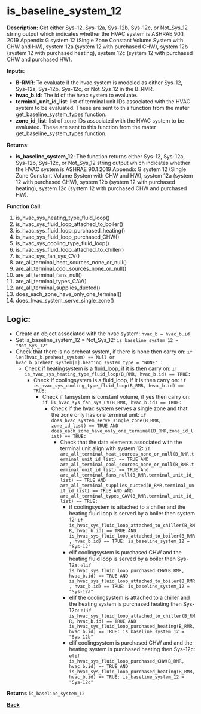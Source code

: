 # is_baseline_system_12  

**Description:** Get either Sys-12, Sys-12a, Sys-12b, Sys-12c, or Not_Sys_12 string output which indicates whether the HVAC system is ASHRAE 90.1 2019 Appendix G system 12 (Single Zone Constant Volume System with CHW and HW), system 12a (system 12 with purchased CHW), system 12b (system 12 with purchased heating), system 12c (system 12 with purchased CHW and purchased HW).  

**Inputs:**  
- **B-RMR**: To evaluate if the hvac system is modeled as either Sys-12, Sys-12a, Sys-12b, Sys-12c, or Not_Sys_12 in the B_RMR.   
- **hvac_b.id**: The id of the hvac system to evaluate.  
- **terminal_unit_id_list**: list of terminal unit IDs associated with the HVAC system to be evaluated. These are sent to this function from the mater get_baseline_system_types function.
- **zone_id_list**: list of zone IDs associated with the HVAC system to be evaluated. These are sent to this function from the mater get_baseline_system_types function.

**Returns:**  
- **is_baseline_system_12**: The function returns either Sys-12, Sys-12a, Sys-12b, Sys-12c, or Not_Sys_12 string output which indicates whether the HVAC system is ASHRAE 90.1 2019 Appendix G system 12 (Single Zone Constant Volume System with CHW and HW), system 12a (system 12 with purchased CHW), system 12b (system 12 with purchased heating), system 12c (system 12 with purchased CHW and purchased HW).
 
**Function Call:** 
1. is_hvac_sys_heating_type_fluid_loop()
2. is_hvac_sys_fluid_loop_attached_to_boiler()
3. is_hvac_sys_fluid_loop_purchased_heating()
4. is_hvac_sys_fluid_loop_purchased_CHW()
5. is_hvac_sys_cooling_type_fluid_loop()
6. is_hvac_sys_fluid_loop_attached_to_chiller()
7. is_hvac_sys_fan_sys_CV()  
8. are_all_terminal_heat_sources_none_or_null()  
9. are_all_terminal_cool_sources_none_or_null() 
10. are_all_terminal_fans_null()  
11. are_all_terminal_types_CAV()  
12. are_all_terminal_supplies_ducted()  
13. does_each_zone_have_only_one_terminal()    
14. does_hvac_system_serve_single_zone()  
 
## Logic:    
- Create an object associated with the hvac system: `hvac_b = hvac_b.id`  
- Set is_baseline_system_12 = Not_Sys_12: `is_baseline_system_12 = "Not_Sys_12"`    
- Check that there is no preheat system, if there is none then carry on: `if len(hvac_b.preheat_system) == Null or hvac_b.preheat_system[0].heating_system_type = "NONE" :`    
    - Check if heatingsystem is a fluid_loop, if it is then carry on: `if is_hvac_sys_heating_type_fluid_loop(B_RMR, hvac_b.id) == TRUE:`     
        - Check if coolingsystem is a fluid_loop, if it is then carry on: `if is_hvac_sys_cooling_type_fluid_loop(B_RMR, hvac_b.id) == TRUE:`  
            - Check if fansystem is constant volume, if yes then carry on: `if is_hvac_sys_fan_sys_CV(B_RMR, hvac_b.id) == TRUE:`  
                - Check if the hvac system serves a single zone and that the zone only has one terminal unit: `if does_hvac_system_serve_single_zone(B_RMR, zone_id_list) == TRUE AND does_each_zone_have_only_one_terminal(B_RMR,zone_id_list) == TRUE:`     
                    - Check that the data elements associated with the terminal unit align with system 12: `if are_all_terminal_heat_sources_none_or_null(B_RMR,terminal_unit_id_list) == TRUE AND are_all_terminal_cool_sources_none_or_null(B_RMR,terminal_unit_id_list) == TRUE And are_all_terminal_fans_null(B_RMR,terminal_unit_id_list) == TRUE AND are_all_terminal_supplies_ducted(B_RMR,terminal_unit_id_list) == TRUE AND AND are_all_terminal_types_CAV(B_RMR,terminal_unit_id_list) == TRUE:`        
                        - if coolingsystem is attached to a chiller and the heating fluid loop is served by a boiler then system 12: `if is_hvac_sys_fluid_loop_attached_to_chiller(B_RMR, hvac_b.id) == TRUE AND is_hvac_sys_fluid_loop_attached_to_boiler(B_RMR, hvac_b.id) == TRUE: is_baseline_system_12 = "Sys-12"`
                        - elif coolingsystem is purchased CHW and the heating fluid loop is served by a boiler then Sys-12a: `elif is_hvac_sys_fluid_loop_purchased_CHW(B_RMR, hvac_b.id) == TRUE AND is_hvac_sys_fluid_loop_attached_to_boiler(B_RMR, hvac_b.id) == TRUE: is_baseline_system_12 = "Sys-12a"`
                        - elif the coolingsystem is attached to a chiller and the heating system is purchased heating then Sys-12b: `elif is_hvac_sys_fluid_loop_attached_to_chiller(B_RMR, hvac_b.id) == TRUE AND is_hvac_sys_fluid_loop_purchased_heating(B_RMR, hvac_b.id) == TRUE: is_baseline_system_12 = "Sys-12b"`  
                        - elif coolingsystem is purchased CHW and and the heating system is purchased heating then Sys-12c: `elif is_hvac_sys_fluid_loop_purchased_CHW(B_RMR, hvac_b.id) == TRUE AND is_hvac_sys_fluid_loop_purchased_heating(B_RMR, hvac_b.id) == TRUE: is_baseline_system_12 = "Sys-12c"`  


**Returns** `is_baseline_system_12`  



**[Back](../_toc.md)**